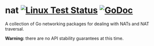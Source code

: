 # nat [![Linux Test Status](https://github.com/inetaf/nat/workflows/Linux%20Test/badge.svg)](https://github.com/inetaf/nat/actions) [![GoDoc](https://godoc.org/inet.af/nat?status.svg)](https://godoc.org/inet.af/nat)

A collection of Go networking packages for dealing with NATs and NAT traversal.

**Warning:** there are no API stability guarantees at this time.
